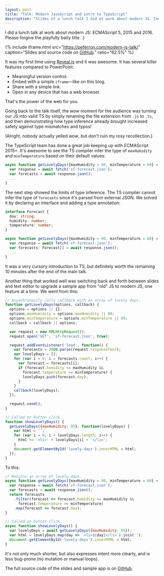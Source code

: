 ```yaml
---
layout: post
title: "Talk: Modern JavaScript and intro to TypeScript"
description: "Slides of a lunch talk I did at work about modern JS. Covers ECMAScript 5, 2015 and 2016. The blog post adds a quick introduction to TypeScript."
---
```


I did a lunch talk at work about modern JS: ECMAScript 5, 2015 and 2016. Please forgive the playfully baity title. :)

{% include iframe.html src="https://peferron.com/modern-js-talk/" caption="Slides and source code on <a href='https://github.com/peferron/modern-js-talk/'>GitHub</a>." ratio="62.5%" %}

It was my first time using [Reveal.js](https://github.com/hakimel/reveal.js/) and it was awesome. It has several killer features compared to PowerPoint:

* Meaningful version control.
* Embed with a simple `iframe`—like on this blog.
* Share with a simple link.
* Open in any device that has a web browser.

That's the power of the web for you.

Going back to the talk itself, the *wow* moment for the audience was turning our JS into valid TS by simply renaming the file extension from `.js` to `.ts`, and then demonstrating how type inference already brought increased safety against type mismatches and typos!

(Alright, nobody actually yelled *wow*, but don't ruin my rosy recollection.)

The TypeScript team has done a great job keeping up with ECMAScript 2015+. It's awesome to see the TS compiler infer the type of `maxHumidity` and `minTemperature` based on their default values:

```js
async function getLovelyDays({maxHumidity = 90, minTemperature = 80} = {}) {
  var response = await fetch('sf-forecast.json');
  var forecasts = await response.json();
  ...
}
```

The next step showed the limits of type inference. The TS compiler cannot infer the type of `forecasts` since it's parsed from external JSON. We solved it by declaring an interface and adding a type annotation:

```ts
interface Forecast {
  day: string;
  humidity: number;
  temperature: number;
}

async function getLovelyDays({maxHumidity = 90, minTemperature = 80} = {}) {
  var response = await fetch('sf-forecast.json');
  var forecasts: Forecast[] = await response.json();
  ...
}
```

It was a very cursory introduction to TS, but definitely worth the remaining 10 minutes after the end of the main talk.

Another thing that worked well was switching back and forth between slides and text editor to upgrade a sample app from "old" JS to modern JS, one feature at a time. We went from this:

```js
// Asynchronously calls callback with an array of lovely days.
function getLovelyDays(options, callback) {
  options = options || {};
  options.maxHumidity = options.maxHumidity || 90;
  options.minTemperature = options.minTemperature || 80;
  callback = callback || options;

  var request = new XMLHttpRequest();
  request.open('GET', 'sf-forecast.json', true);

  request.addEventListener('load', function() {
    var forecasts = JSON.parse(request.responseText);
    var lovelyDays = [];
    for (var i = 0; i < forecasts.count; i++) {
      var forecast = forecasts[i];
      if (forecast.humidity <= maxHumidity &&
        forecast.temperature >= minTemperature) {
        lovelyDays.push(forecast.day);
      }
    }
    callback(lovelyDays);
  });

  request.send();
}

// Called on button click.
function showLovelyDays() {
  getLovelyDays({maxHumidity: 95}, function(lovelyDays) {
    var html = '';
    for (var i = 0; i < lovelyDays.length; i++) {
      html += '<li>' + lovelyDays[i] + '</li>';
    }
    document.getElementById('lovely-days').innerHTML = html;
  });
}
```

To this:

```js
// Returns an array of lovely days.
async function getLovelyDays({maxHumidity = 90, minTemperature = 80} = {}) {
  var response = await fetch('sf-forecast.json');
  var forecasts = await response.json();
  return forecasts
    .filter(forecast => forecast.humidity <= maxHumidity &&
      forecast.temperature >= minTemperature)
    .map(forecast => forecast.day);
}

// Called on button click.
async function showLovelyDays() {
  var lovelyDays = await getLovelyDays({maxHumidity: 95});
  var html = lovelyDays.map(day => `<li>${day}</li>`).join('');
  document.getElementById('lovely-days').innerHTML = html;
}
```

It's not only much shorter, but also expresses intent more clearly, and is less bug-prone (no mutation or manual loops).

The full source code of the slides and sample app is on [GitHub](https://github.com/peferron/modern-js-talk).
